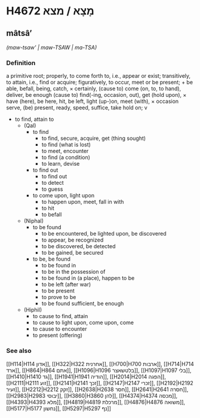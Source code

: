 # H4672 מָצָא / מצא

## mâtsâʼ

_(maw-tsaw' | maw-TSAW | ma-TSA)_

### Definition

a primitive root; properly, to come forth to, i.e., appear or exist; transitively, to attain, i.e., find or acquire; figuratively, to occur, meet or be present; + be able, befall, being, catch, × certainly, (cause to) come (on, to, to hand), deliver, be enough (cause to) find(-ing, occasion, out), get (hold upon), × have (here), be here, hit, be left, light (up-)on, meet (with), × occasion serve, (be) present, ready, speed, suffice, take hold on; v

- to find, attain to
  - (Qal)
    - to find
      - to find, secure, acquire, get (thing sought)
      - to find (what is lost)
      - to meet, encounter
      - to find (a condition)
      - to learn, devise
    - to find out
      - to find out
      - to detect
      - to guess
    - to come upon, light upon
      - to happen upon, meet, fall in with
      - to hit
      - to befall
  - (Niphal)
    - to be found
      - to be encountered, be lighted upon, be discovered
      - to appear, be recognized
      - to be discovered, be detected
      - to be gained, be secured
    - to be, be found
      - to be found in
      - to be in the possession of
      - to be found in (a place), happen to be
      - to be left (after war)
      - to be present
      - to prove to be
      - to be found sufficient, be enough
  - (Hiphil)
    - to cause to find, attain
    - to cause to light upon, come upon, come
    - to cause to encounter
    - to present (offering)

### See also

[[H114|H114 אדון]], [[H322|H322 אחרנית]], [[H700|H700 ארבות]], [[H714|H714 ארד]], [[H864|H864 אתם]], [[H1096|H1096 בלטשאצר]], [[H1097|H1097 בלי]], [[H1410|H1410 גד]], [[H1941|H1941 הודיה]], [[H2014|H2014 הפגה]], [[H2111|H2111 זוע]], [[H2141|H2141 זכך]], [[H2147|H2147 זכרי]], [[H2192|H2192 זעיר]], [[H2212|H2212 זקק]], [[H2638|H2638 חסר]], [[H2641|H2641 חסרה]], [[H2983|H2983 יבוסי]], [[H3860|H3860 להן]], [[H4374|H4374 מכסה]], [[H4393|H4393 מלא]], [[H4819|H4819 מרכלת]], [[H4876|H4876 משואה]], [[H5177|H5177 נחשון]], [[H5297|H5297 נף]]
